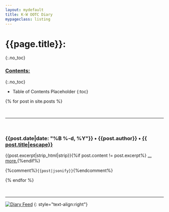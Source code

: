 ```yaml
---
layout: mydefault
title: K-W OOTC Diary
mypageclass: listing
---
```


# {{page.title}}:
{:.no_toc}

### <u> Contents: </u>
{:.no_toc}
* Table of Contents Placeholder
{:toc}


{% for post in site.posts %}

&nbsp;

- - -
&nbsp;


### {{post.date|date: "%B %-d, %Y"}} • {{post.author}} • [{{ post.title|escape}}]({{post.url|relative_url}})


{{post.excerpt|strip_html|strip}}{%if post.content != post.excerpt%} [... more.]({{post.url|relative_url}} "Complete post."){%endif%}

{%comment%}``` {{post|jsonify}} ```{%endcomment%}

{% endfor %}

&nbsp;

- - -
[![Diary Feed]({{"/assets/images/feed.png"|relative_url}})]({{"/Diary/feed-Diary.xml"|relative_url}} "Diary Feed")
{: style="text-align:right"}
